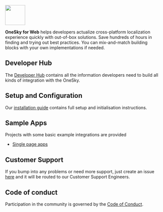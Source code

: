 <img src="https://github.com/onesky/onesky-for-web/blob/screenshots/screenshots/onesky-saas.png?raw=true" height="65" />

**OneSky for Web** helps developers actualize cross-platform localization experience quickly with out-of-box solutions. Save hundreds of hours in finding and trying out best practices. You can mix-and-match building blocks with your own implementations if needed.

## Developer Hub
The [Developer Hub](https://developers.onesky.app) contains all the information developers need to build all kinds of integration with the OneSky.

## Setup and Configuration
Our [installation guide](https://developers.onesky.app/docs/web-installation) contains full setup and initialisation instructions.

## Sample Apps
Projects with some basic example integrations are provided
- [Single page apps](https://github.com/onesky/onesky-for-web/tree/master/examples)

## Customer Support
If you bump into any problems or need more support, just create an issue [here](https://github.com/onesky/onesky-for-ios/issues) and it will be routed to our Customer Support Engineers.

## Code of conduct
Participation in the community is governed by the [Code of Conduct](code-of-conduct.md).
